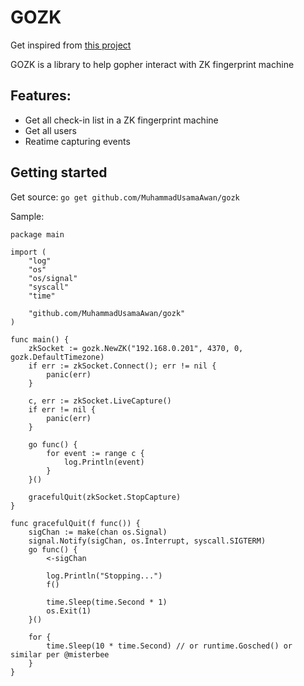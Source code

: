 # GOZK

Get inspired from [this project](https://github.com/fananimi/pyzk)

GOZK is a library to help gopher interact with ZK fingerprint machine

## Features:

- Get all check-in list in a ZK fingerprint machine
- Get all users
- Reatime capturing events

## Getting started

Get source: `go get github.com/MuhammadUsamaAwan/gozk`

Sample:

```
package main

import (
	"log"
	"os"
	"os/signal"
	"syscall"
	"time"

	"github.com/MuhammadUsamaAwan/gozk"
)

func main() {
	zkSocket := gozk.NewZK("192.168.0.201", 4370, 0, gozk.DefaultTimezone)
	if err := zkSocket.Connect(); err != nil {
		panic(err)
	}

	c, err := zkSocket.LiveCapture()
	if err != nil {
		panic(err)
	}

	go func() {
		for event := range c {
			log.Println(event)
		}
	}()

	gracefulQuit(zkSocket.StopCapture)
}

func gracefulQuit(f func()) {
	sigChan := make(chan os.Signal)
	signal.Notify(sigChan, os.Interrupt, syscall.SIGTERM)
	go func() {
		<-sigChan

		log.Println("Stopping...")
		f()

		time.Sleep(time.Second * 1)
		os.Exit(1)
	}()

	for {
		time.Sleep(10 * time.Second) // or runtime.Gosched() or similar per @misterbee
	}
}
```
